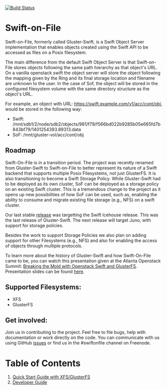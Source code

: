 [![Build Status](https://travis-ci.org/swiftonfile/swiftonfile.svg?branch=master)](https://travis-ci.org/swiftonfile/swiftonfile)

# Swift-on-File
Swift-on-File, formerly called Gluster-Swift, is a Swift Object Server
implementation that enables objects created using the Swift API to be accessed
as files on a Posix filesystem.

The main difference from the default Swift Object Server is that Swift-on-File
stores objects following the same path hierarchy as that object's URL.
On a vanilla openstack swift the object server will store the object following
the mapping given by the Ring and its final storage location and filename are
unknown to the user. In the case of Sof, the object will be stored in the
configured filesystem volume with the same directory structure as the object's
URL.

For example, an object with URL: https://swift.example.com/v1/acc/cont/obj,
would be stored in the following way:
* Swift: /mnt/sdb1/2/node/sdb2/objects/981/f79/f566bd022b9285b05e665fd7b843bf79/1401254393.89313.data
* SoF: /mnt/gluster-vol/acc/cont/obj

## Roadmap
Swift-On-File is in a transition period. The project was recently renamed from
Gluster-Swift to Swift-on-File to better represent its nature of a Swift backend
that supports multiple Posix Filesystems, not just GlusterFS. It is also
transitioning to become a Swift Storage Policy. While Gluster-Swift had to be
deployed as its own cluster, SoF can be deployed as a storage policy on an
existing Swift cluster. This is a tremendous change to the project as it opens
up new possibilities of how SoF can be used, such as, enabling the ability to
consume and migrate existing file storage (e.g., NFS) on a swift cluster.

Our last stable [release](https://github.com/swiftonfile/swiftonfile/releases)
was targetting the Swift Icehouse release. This was the last release of
Gluster-Swift. The next release will target Juno, with support for storage 
policies.

Besides the work to support Storage Policies we also plan on adding support
for other Filesystems (e.g., NFS) and also for enabling the access of objects
through multiple protocols.
 
To learn more about the history of Gluster-Swift and how Swift-On-File came
to be, you can watch this presentation given at the Atlanta Openstack Summit: 
[Breaking the Mold with Openstack Swift and GlusterFS](http://youtu.be/pSWdzjA8WuA).
Presentation slides can be found [here](http://lpabon.github.io/openstack-summit-2014).

## Supported Filesystems:
* XFS
* GlusterFS

## Get involved:
Join us in contributing to the project. Feel free to file bugs, help with documentation
or work directly on the code. You can communicate with us using GitHub [issues](https://github.com/swiftonfile/swiftonfile/issues) or find
us in the #swiftonfile channel on Freenode.

# Table of Contents
1. [Quick Start Guide with XFS/GlusterFS](doc/markdown/quick_start_guide.md)
1. [Developer Guide](doc/markdown/dev_guide.md)

